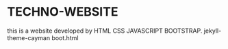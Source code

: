 # TECHNO-WEBSITE
this is a website developed by HTML CSS JAVASCRIPT BOOTSTRAP.
jekyll-theme-cayman
boot.html

 
